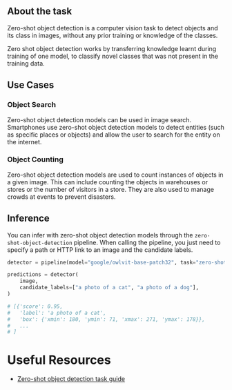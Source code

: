 ## About the task

Zero-shot object detection is a computer vision task to detect objects and its class in images, without any prior training or knowledge of the classes.

Zero shot object detection works by transferring knowledge learnt during training of one model, to classify novel classes that was not present in the training data.

## Use Cases

### Object Search

Zero-shot object detection models can be used in image search. Smartphones use zero-shot object detection models to detect entities (such as specific places or objects) and allow the user to search for the entity on the internet.

### Object Counting

Zero-shot object detection models are used to count instances of objects in a given image. This can include counting the objects in warehouses or stores or the number of visitors in a store. They are also used to manage crowds at events to prevent disasters.

## Inference

You can infer with zero-shot object detection models through the `zero-shot-object-detection` pipeline. When calling the pipeline, you just need to specify a path or HTTP link to an image and the candidate labels.

```python
detector = pipeline(model="google/owlvit-base-patch32", task="zero-shot-object-detection")

predictions = detector(
    image,
    candidate_labels=["a photo of a cat", "a photo of a dog"],
)

# [{'score': 0.95,
#   'label': 'a photo of a cat',
#   'box': {'xmin': 180, 'ymin': 71, 'xmax': 271, 'ymax': 178}},
#   ...
# ]
```

# Useful Resources

- [Zero-shot object detection task guide](https://huggingface.co/tasks/zero-shot-object-detection)
